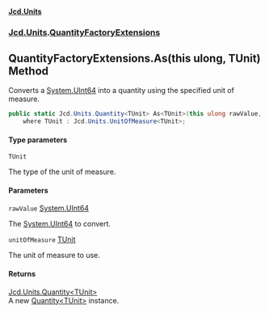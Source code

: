 #### [Jcd.Units](index.md 'index')
### [Jcd.Units](Jcd.Units.md 'Jcd.Units').[QuantityFactoryExtensions](QuantityFactoryExtensions.md 'Jcd.Units.QuantityFactoryExtensions')

## QuantityFactoryExtensions.As<TUnit>(this ulong, TUnit) Method

Converts a [System.UInt64](https://docs.microsoft.com/en-us/dotnet/api/System.UInt64 'System.UInt64') into a quantity using the specified unit of measure.

```csharp
public static Jcd.Units.Quantity<TUnit> As<TUnit>(this ulong rawValue, TUnit unitOfMeasure)
    where TUnit : Jcd.Units.UnitOfMeasure<TUnit>;
```
#### Type parameters

<a name='Jcd.Units.QuantityFactoryExtensions.As_TUnit_(thisulong,TUnit).TUnit'></a>

`TUnit`

The type of the unit of measure.
#### Parameters

<a name='Jcd.Units.QuantityFactoryExtensions.As_TUnit_(thisulong,TUnit).rawValue'></a>

`rawValue` [System.UInt64](https://docs.microsoft.com/en-us/dotnet/api/System.UInt64 'System.UInt64')

The [System.UInt64](https://docs.microsoft.com/en-us/dotnet/api/System.UInt64 'System.UInt64') to convert.

<a name='Jcd.Units.QuantityFactoryExtensions.As_TUnit_(thisulong,TUnit).unitOfMeasure'></a>

`unitOfMeasure` [TUnit](QuantityFactoryExtensions.As.oAVaUspIqfFTlXPXQje+AA.md#Jcd.Units.QuantityFactoryExtensions.As_TUnit_(thisulong,TUnit).TUnit 'Jcd.Units.QuantityFactoryExtensions.As<TUnit>(this ulong, TUnit).TUnit')

The unit of measure to use.

#### Returns
[Jcd.Units.Quantity&lt;](Quantity_TUnit_.md 'Jcd.Units.Quantity<TUnit>')[TUnit](QuantityFactoryExtensions.As.oAVaUspIqfFTlXPXQje+AA.md#Jcd.Units.QuantityFactoryExtensions.As_TUnit_(thisulong,TUnit).TUnit 'Jcd.Units.QuantityFactoryExtensions.As<TUnit>(this ulong, TUnit).TUnit')[&gt;](Quantity_TUnit_.md 'Jcd.Units.Quantity<TUnit>')  
A new [Quantity&lt;TUnit&gt;](Quantity_TUnit_.md 'Jcd.Units.Quantity<TUnit>') instance.